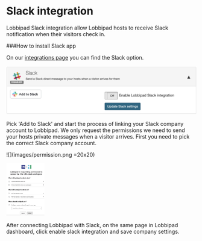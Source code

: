 # Slack integration

Lobbipad Slack integration allow Lobbipad hosts to receive Slack notification when
their visitors check in. 


###How to install Slack app


On our  [integrations page](https://lobbipad.com/settings/api/integrations) you can find the Slack option.

![alt text](images/slack.png)


Pick 'Add to Slack' and start the process of linking your Slack company account to Lobbipad. We only request the permissions we need to send your hosts private messages when a visitor arrives.
First you need to pick the correct Slack company account.

![](images/permission.png =20x20)


<img src="./images/permission.png" alt="drawing" style="width:20%;"/>


After connecting Lobbipad with Slack, on the same page in Lobbipad dashboard, click enable slack integration and save company settings.